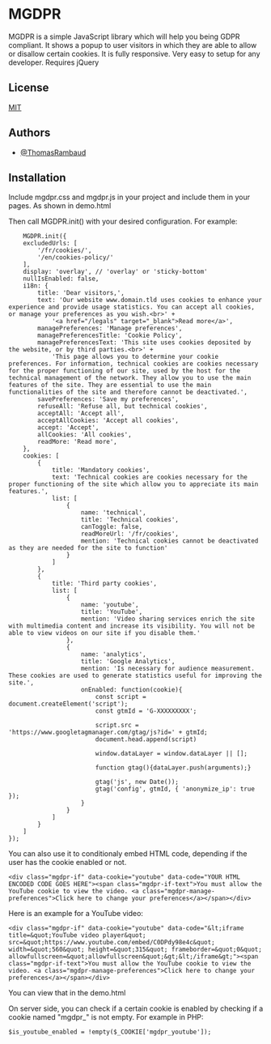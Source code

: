 
# MGDPR

MGDPR is a simple JavaScript library which will help you being GDPR compliant. 
It shows a popup to user visitors in which they are able to allow or disallow certain cookies. It is fully responsive.
Very easy to setup for any developer.
Requires jQuery



## License

[MIT](https://choosealicense.com/licenses/mit/)


## Authors

- [@ThomasRambaud](https://www.github.com/ThomasRambaud)


## Installation

Include mgdpr.css and mgdpr.js in your project and include them in your pages. As shown in demo.html

Then call MGDPR.init() with your desired configuration. For example:

        MGDPR.init({
        excludedUrls: [
            '/fr/cookies/',
            '/en/cookies-policy/'
        ],
        display: 'overlay', // 'overlay' or 'sticky-bottom'
        nullIsEnabled: false,
        i18n: {
            title: 'Dear visitors,',
            text: 'Our website www.domain.tld uses cookies to enhance your experience and provide usage statistics. You can accept all cookies, or manage your preferences as you wish.<br>' +
                '<a href="/legals" target="_blank">Read more</a>',
            managePreferences: 'Manage preferences',
            managePreferencesTitle: 'Cookie Policy',
            managePreferencesText: 'This site uses cookies deposited by the website, or by third parties.<br>' +
                'This page allows you to determine your cookie preferences. For information, technical cookies are cookies necessary for the proper functioning of our site, used by the host for the technical management of the network. They allow you to use the main features of the site. They are essential to use the main functionalities of the site and therefore cannot be deactivated.',
            savePreferences: 'Save my preferences',
            refuseAll: 'Refuse all, but technical cookies',
            acceptAll: 'Accept all',
            acceptAllCookies: 'Accept all cookies',
            accept: 'Accept',
            allCookies: 'All cookies',
            readMore: 'Read more',
        },
        cookies: [
            {
                title: 'Mandatory cookies',
                text: 'Technical cookies are cookies necessary for the proper functioning of the site which allow you to appreciate its main features.',
                list: [
                    {
                        name: 'technical',
                        title: 'Technical cookies',
                        canToggle: false,
                        readMoreUrl: '/fr/cookies',
                        mention: 'Technical cookies cannot be deactivated as they are needed for the site to function'
                    }
                ]
            },
            {
                title: 'Third party cookies',
                list: [
                    {
                        name: 'youtube',
                        title: 'YouTube',
                        mention: 'Video sharing services enrich the site with multimedia content and increase its visibility. You will not be able to view videos on our site if you disable them.'
                    },
                    {
                        name: 'analytics',
                        title: 'Google Analytics',
                        mention: 'Is necessary for audience measurement. These cookies are used to generate statistics useful for improving the site.',
                        onEnabled: function(cookie){
                            const script = document.createElement('script');
                            const gtmId = 'G-XXXXXXXXX';

                            script.src = 'https://www.googletagmanager.com/gtag/js?id=' + gtmId;
                            document.head.append(script)

                            window.dataLayer = window.dataLayer || [];

                            function gtag(){dataLayer.push(arguments);}

                            gtag('js', new Date());
                            gtag('config', gtmId, { 'anonymize_ip': true });
                        }
                    }
                ]
            }
        ]
    });

You can also use it to conditionaly embed HTML code, depending if the user has the cookie enabled or not.

    <div class="mgdpr-if" data-cookie="youtube" data-code="YOUR HTML ENCODED CODE GOES HERE"><span class="mgdpr-if-text">You must allow the YouTube cookie to view the video. <a class="mgdpr-manage-preferences">Click here to change your preferences</a></span></div>

Here is an example for a YouTube video:

    <div class="mgdpr-if" data-cookie="youtube" data-code="&lt;iframe title=&quot;YouTube video player&quot; src=&quot;https://www.youtube.com/embed/C0DPdy98e4c&quot; width=&quot;560&quot; height=&quot;315&quot; frameborder=&quot;0&quot; allowfullscreen=&quot;allowfullscreen&quot;&gt;&lt;/iframe&gt;"><span class="mgdpr-if-text">You must allow the YouTube cookie to view the video. <a class="mgdpr-manage-preferences">Click here to change your preferences</a></span></div>

You can view that in the demo.html

On server side, you can check if a certain cookie is enabled by checking if a cookie named "mgdpr_<name of the cookie in your configuration>" is not empty.
For example in PHP:

    $is_youtube_enabled = !empty($_COOKIE['mgdpr_youtube']);